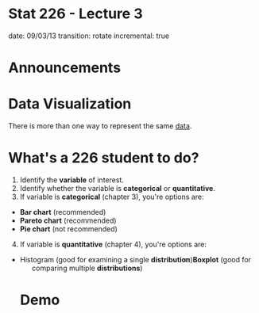 Stat 226 - Lecture 3
========================================================
date: 09/03/13
transition: rotate
incremental: true

Announcements
========================================================


Data Visualization
========================================================

There is more than one way to represent the same [data](http://www.nanocubes.net/view.html).


What's a 226 student to do?
========================================================

1. Identify the __variable__ of interest.
2. Identify whether the variable is __categorical__ or __quantitative__.
3. If variable is __categorical__ (chapter 3), you're options are:
  * __Bar chart__ (recommended)
  * __Pareto chart__ (recommended)
  * __Pie chart__ (not recommended)
4. If variable is __quantitative__ (chapter 4), you're options are:
  * <div title="distribution of a variable is the collection of possible values the
variable can take and how often each value occurs." style="float:left;clear:both;">__Histogram__ (good for examining a single __distribution__)</div>
  * __Boxplot__ (good for comparing multiple __distributions__)
  
Demo
========================================================



